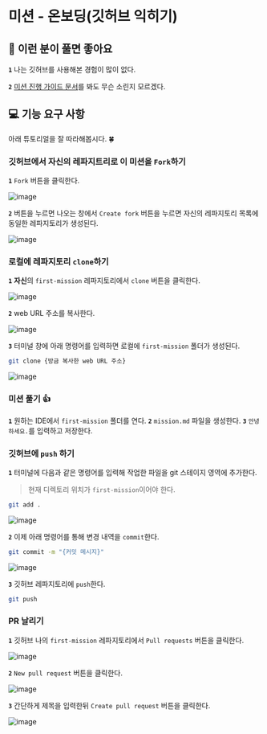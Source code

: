# 미션 - 온보딩(깃허브 익히기)

## 🤔 이런 분이 풀면 좋아요

**`1`** 나는 깃허브를 사용해본 경험이 많이 없다.

**`2`** [미션 진행 가이드 문서](https://github.com/develup-mission/docs/blob/main/mission-guide.md)를 봐도 무슨 소린지 모르겠다.

## 💻 기능 요구 사항

아래 튜토리얼을 잘 따라해봅시다. 🍀

### 깃허브에서 자신의 레파지트리로 이 미션을 `Fork`하기

**`1`** `Fork` 버튼을 클릭한다.

   ![image](https://github.com/user-attachments/assets/76058f86-a8b5-45e1-bd00-12c93c342634)

**`2`** 버튼을 누르면 나오는 창에서 `Create fork` 버튼을 누르면 자신의 레파지토리 목록에 동일한 레파지토리가 생성된다.

   ![image](https://github.com/user-attachments/assets/071c9a4d-6b0c-427f-9aad-120773086093)

### 로컬에 레파지토리 `clone`하기

**`1`** **자신**의 `first-mission` 레파지토리에서 `clone` 버튼을 클릭한다.

   ![image](https://github.com/user-attachments/assets/bc0dec2a-4ede-4232-9b1d-377de3dab122)

**`2`** web URL 주소를 복사한다.

   ![image](https://github.com/user-attachments/assets/a37267db-c70f-4c60-ab4b-707750c835cd)

**`3`** 터미널 창에 아래 명령어를 입력하면 로컬에 `first-mission` 폴더가 생성된다.

```bash
git clone {방금 복사한 web URL 주소}
```

![image](https://github.com/user-attachments/assets/8f56a3c9-943a-447d-80e1-534299d97084)

### 미션 풀기 👍

**`1`** 원하는 IDE에서 `first-mission` 폴더를 연다.
**`2`** `mission.md` 파일을 생성한다.
**`3`** `안녕하세요.`를 입력하고 저장한다.

### 깃허브에 `push` 하기

**`1`** 터미널에 다음과 같은 명령어를 입력해 작업한 파일을 git 스테이지 영역에 추가한다.

   > 현재 디렉토리 위치가 `first-mission`이어야 한다.

```bash
git add .
```

![image](https://github.com/user-attachments/assets/7d463cd8-9e9b-4444-979a-476ba9721bda)

**`2`** 이제 아래 명령어를 통해 변경 내역을 `commit`한다.

```bash
git commit -m "{커밋 메시지}"
```

![image](https://github.com/user-attachments/assets/ec16bfe1-3679-4818-92a7-5d101773b0f9)

**`3`** 깃허브 레파지토리에 `push`한다.

```bash
git push
```

### PR 날리기

**`1`** 깃허브 나의 `first-mission` 레파지토리에서 `Pull requests` 버튼을 클릭한다.

   ![image](https://github.com/user-attachments/assets/b228ec0e-bed0-4843-b382-722af6e2877a)

**`2`** `New pull request` 버튼을 클릭한다.

   ![image](https://github.com/user-attachments/assets/df9c97f0-e34b-49f1-a44a-961a63cb26e3)

**`3`** 간단하게 제목을 입력한뒤 `Create pull request` 버튼을 클릭한다.

   ![image](https://github.com/user-attachments/assets/fecd921e-58c1-4ac4-bfba-0fb92501b1ad)
